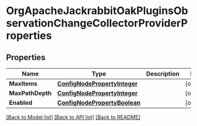 # OrgApacheJackrabbitOakPluginsObservationChangeCollectorProviderProperties

## Properties
Name | Type | Description | Notes
------------ | ------------- | ------------- | -------------
**MaxItems** | [**ConfigNodePropertyInteger**](configNodePropertyInteger.md) |  | [optional] 
**MaxPathDepth** | [**ConfigNodePropertyInteger**](configNodePropertyInteger.md) |  | [optional] 
**Enabled** | [**ConfigNodePropertyBoolean**](configNodePropertyBoolean.md) |  | [optional] 

[[Back to Model list]](../README.md#documentation-for-models) [[Back to API list]](../README.md#documentation-for-api-endpoints) [[Back to README]](../README.md)


